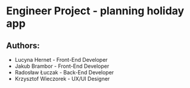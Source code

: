 # Engineer Project - planning holiday app 

## Authors: 
- Lucyna Hernet - Front-End Developer
- Jakub Brambor - Front-End Developer
- Radosław Łuczak - Back-End Developer
- Krzysztof Wieczorek - UX/UI Designer


